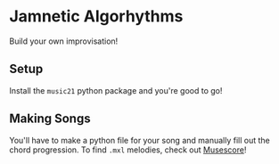 # Jamnetic Algorhythms

Build your own improvisation!

## Setup

Install the `music21` python package and you're good to go!

## Making Songs

You'll have to make a python file for your song and manually fill out the chord progression. To find `.mxl` melodies, check out [Musescore](https://musescore.com/sheetmusic?text=rambling+wreck)!